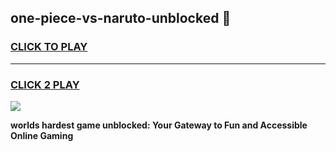 
## one-piece-vs-naruto-unblocked 👋
<h3>
<a href="https://premium.freeplayer.one?title=one-piece-vs-naruto-unblocked&ref=14F">CLICK TO PLAY</a></h3>
<hr>

<h3>
<a href="https://premium.freeplayer.one?title=one-piece-vs-naruto-unblocked&ref=14F">CLICK 2 PLAY</a>
  
</h3>

<a href="https://premium.freeplayer.one?title=one-piece-vs-naruto-unblocked&ref=12F/"><img src="https://clearcache.store/games.png"></a>


**worlds hardest game unblocked: Your Gateway to Fun and Accessible Online Gaming**

